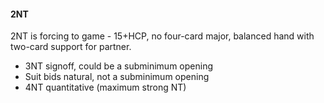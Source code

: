 #### 2NT
2NT is forcing to game - 15+HCP, no four-card major, balanced hand with two-card support for partner.
   * 3NT signoff, could be a subminimum opening
   * Suit bids natural, not a subminimum opening
   * 4NT quantitative (maximum strong NT)

